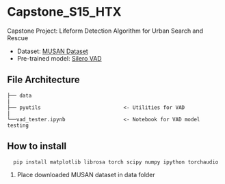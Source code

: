 # Capstone_S15_HTX
Capstone Project: Lifeform Detection Algorithm for Urban Search and Rescue

- Dataset: [MUSAN Dataset](https://arxiv.org/abs/1510.08484) 
- Pre-trained model: [Silero VAD](https://github.com/snakers4/silero-vad)

## File Architecture 

```
├── data
| 
├── pyutils                           <- Utilities for VAD
| 
└──vad_tester.ipynb                   <- Notebook for VAD model testing
```

## How to install 

```python3
  pip install matplotlib librosa torch scipy numpy ipython torchaudio
```

1. Place downloaded MUSAN dataset in data folder 
